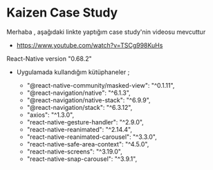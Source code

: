 # Kaizen Case Study
Merhaba , aşağıdaki linkte yaptığım case study'nin videosu mevcuttur
- https://www.youtube.com/watch?v=TSCg998KuHs

React-Native version "0.68.2"
- Uygulamada kullandığım kütüphaneler ;

   - "@react-native-community/masked-view": "^0.1.11",
   - "@react-navigation/native": "^6.1.3",
   - "@react-navigation/native-stack": "^6.9.9",
   - "@react-navigation/stack": "^6.3.12",
   - "axios": "^1.3.0",
   - "react-native-gesture-handler": "^2.9.0",
   - "react-native-reanimated": "^2.14.4",
   - "react-native-reanimated-carousel": "^3.3.0",
   - "react-native-safe-area-context": "^4.5.0",
   - "react-native-screens": "^3.19.0",
   - "react-native-snap-carousel": "^3.9.1",

